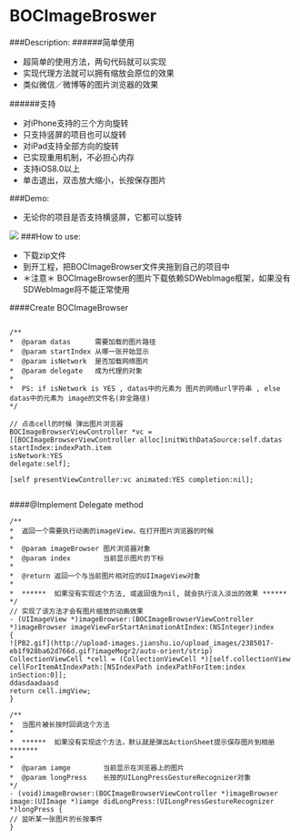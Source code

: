 # BOCImageBroswer

###Description:
######简单使用
- 超简单的使用方法，两句代码就可以实现
- 实现代理方法就可以拥有缩放会原位的效果
- 类似微信／微博等的图片浏览器的效果

######支持
- 对iPhone支持的三个方向旋转
- 只支持竖屏的项目也可以旋转
- 对iPad支持全部方向的旋转
- 已实现重用机制，不必担心内存
- 支持iOS8.0以上
- 单击退出，双击放大缩小，长按保存图片

###Demo:
-  无论你的项目是否支持横竖屏，它都可以旋转

<img src="http://upload-images.jianshu.io/upload_images/2385017-1cba983496362734.gif?imageMogr2/auto-orient/strip">
###How to use:

- 下载zip文件
- 到开工程，把BOCImageBrowser文件夹拖到自己的项目中
- ＊注意＊ BOCImageBrowser的图片下载依赖SDWebImage框架，如果没有SDWebImage将不能正常使用

####Create BOCImageBrowser

```objc

/**
*  @param datas      需要加载的图片路径
*  @param startIndex 从哪一张开始显示
*  @param isNetwork  是否加载网络图片
*  @param delegate   成为代理的对象
*
*  PS: if isNetwork is YES , datas中的元素为 图片的网络url字符串 , else datas中的元素为 image的文件名(非全路径)
*/

// 点击cell的时候 弹出图片浏览器
BOCImageBrowserViewController *vc =
[[BOCImageBrowserViewController alloc]initWithDataSource:self.datas
startIndex:indexPath.item
isNetwork:YES
delegate:self];

[self presentViewController:vc animated:YES completion:nil];


```

####@Implement Delegate method

```objc
/**
*  返回一个需要执行动画的imageView，在打开图片浏览器的时候
*
*  @param imageBrowser 图片浏览器对象
*  @param index        当前显示图片的下标
*
*  @return 返回一个与当前图片相对应的UIImageView对象
*
*  ******  如果没有实现这个方法, 或返回值为nil, 就会执行淡入淡出的效果 ******
*/
// 实现了该方法才会有图片缩放的动画效果
- (UIImageView *)imageBrowser:(BOCImageBrowserViewController *)imageBrowser imageViewForStartAnimationAtIndex:(NSInteger)index
{
![PB2.gif](http://upload-images.jianshu.io/upload_images/2385017-eb1f928ba62d766d.gif?imageMogr2/auto-orient/strip)
CollectionViewCell *cell = (CollectionViewCell *)[self.collectionView cellForItemAtIndexPath:[NSIndexPath indexPathForItem:index inSection:0]];
ddasdaadaasd
return cell.imgView;
}

/**
*  当图片被长按时回调这个方法
*
*  ******  如果没有实现这个方法，默认就是弹出ActionSheet提示保存图片到相册  *******
*
*  @param iamge        当前显示在浏览器上的图片
*  @param longPress    长按的UILongPressGestureRecognizer对象
*/
- (void)imageBrowser:(BOCImageBrowserViewController *)imageBrowser image:(UIImage *)iamge didLongPress:(UILongPressGestureRecognizer *)longPress {
// 监听某一张图片的长按事件
}

```
